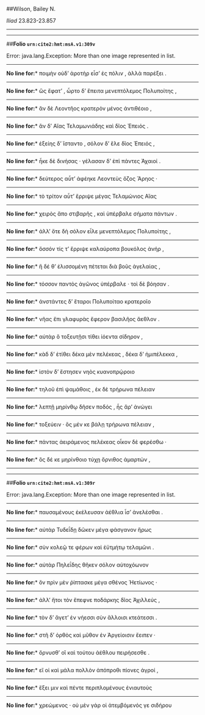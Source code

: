 ##Wilson, Bailey N.

*Iliad* 23.823-23.857

---

---

##**Folio `urn:cite2:hmt:msA.v1:309v`**



Error: java.lang.Exception: More than one image represented in list.

--- 

 **No line for:*** ποιμὴν οὐδʼ ἀροτὴρ εἶσʼ ἐς πόλιν , ἀλλὰ παρέξει .

--- 

 **No line for:*** ὣς ἔφατʼ , ὦρτο δʼ ἔπειτα μενεπτόλεμος Πολυποίτης ,

--- 

 **No line for:*** ἂν δὲ Λεοντῆος κρατερὸν μένος ἀντιθέοιο ,

--- 

 **No line for:*** ἂν δʼ Αἴας Τελαμωνιάδης καὶ δῖος Ἐπειός .

--- 

 **No line for:*** ἑξείης δʼ ἵσταντο , σόλον δʼ ἕλε δῖος Ἐπειός ,

--- 

 **No line for:*** ἧκε δὲ δινήσας · γέλασαν δʼ ἐπὶ πάντες Ἀχαιοί .

--- 

 **No line for:*** δεύτερος αὖτʼ ἀφέηκε Λεοντεὺς ὄζος Ἄρηος ·

--- 

 **No line for:*** τὸ τρίτον αὖτʼ ἔρριψε μέγας Τελαμώνιος Αἴας

--- 

 **No line for:*** χειρὸς ἄπο στιβαρῆς , καὶ ὑπέρβαλε σήματα πάντων .

--- 

 **No line for:*** ἀλλʼ ὅτε δὴ σόλον εἷλε μενεπτόλεμος Πολυποίτης ,

--- 

 **No line for:*** ὅσσόν τίς τʼ ἔρριψε καλαύροπα βουκόλος ἀνήρ ,

--- 

 **No line for:*** ἣ δέ θʼ ἑλισσομένη πέτεται διὰ βοῦς ἀγελαίας ,

--- 

 **No line for:*** τόσσον παντὸς ἀγῶνος ὑπέρβαλε · τοὶ δὲ βόησαν .

--- 

 **No line for:*** ἀνστάντες δʼ ἕταροι Πολυποίταο κρατεροῖο

--- 

 **No line for:*** νῆας ἔπι γλαφυρὰς ἔφερον βασιλῆος ἄεθλον .

--- 

 **No line for:*** αὐτὰρ ὃ τοξευτῇσι τίθει ἰόεντα σίδηρον ,

--- 

 **No line for:*** κὰδ δʼ ἐτίθει δέκα μὲν πελέκεας , δέκα δʼ ἡμιπέλεκκα ,

--- 

 **No line for:*** ἱστὸν δʼ ἔστησεν νηὸς κυανοπρῴροιο

--- 

 **No line for:*** τηλοῦ ἐπὶ ψαμάθοις , ἐκ δὲ τρήρωνα πέλειαν

--- 

 **No line for:*** λεπτῇ μηρίνθῳ δῆσεν ποδός , ἧς ἄρʼ ἀνώγει

--- 

 **No line for:*** τοξεύειν · ὃς μέν κε βάλῃ τρήρωνα πέλειαν ,

--- 

 **No line for:*** πάντας ἀειράμενος πελέκεας οἶκον δὲ φερέσθω ·

--- 

 **No line for:*** ὃς δέ κε μηρίνθοιο τύχῃ ὄρνιθος ἁμαρτών ,

---

---

##**Folio `urn:cite2:hmt:msA.v1:309r`**



Error: java.lang.Exception: More than one image represented in list.

--- 

 **No line for:*** παυσαμένους ἐκέλευσαν ἀέθλια ἶσʼ ἀνελέσθαι .

--- 

 **No line for:*** αὐτὰρ Τυδεΐδῃ δῶκεν μέγα φάσγανον ἥρως

--- 

 **No line for:*** σὺν κολεῷ τε φέρων καὶ ἐϋτμήτῳ τελαμῶνι .

--- 

 **No line for:*** αὐτὰρ Πηλεΐδης θῆκεν σόλον αὐτοχόωνον

--- 

 **No line for:*** ὃν πρὶν μὲν ῥίπτασκε μέγα σθένος Ἠετίωνος ·

--- 

 **No line for:*** ἀλλʼ ἤτοι τὸν ἔπεφνε ποδάρκης δῖος Ἀχιλλεύς ,

--- 

 **No line for:*** τὸν δʼ ἄγετʼ ἐν νήεσσι σὺν ἄλλοισι κτεάτεσσι .

--- 

 **No line for:*** στῆ δʼ ὀρθὸς καὶ μῦθον ἐν Ἀργείοισιν ἔειπεν ·

--- 

 **No line for:*** ὄρνυσθʼ οἳ καὶ τούτου ἀέθλου πειρήσεσθε .

--- 

 **No line for:*** εἴ οἱ καὶ μάλα πολλὸν ἀπόπροθι πίονες ἀγροί ,

--- 

 **No line for:*** ἕξει μιν καὶ πέντε περιπλομένους ἐνιαυτοὺς

--- 

 **No line for:*** χρεώμενος · οὐ μὲν γάρ οἱ ἀτεμβόμενός γε σιδήρου
